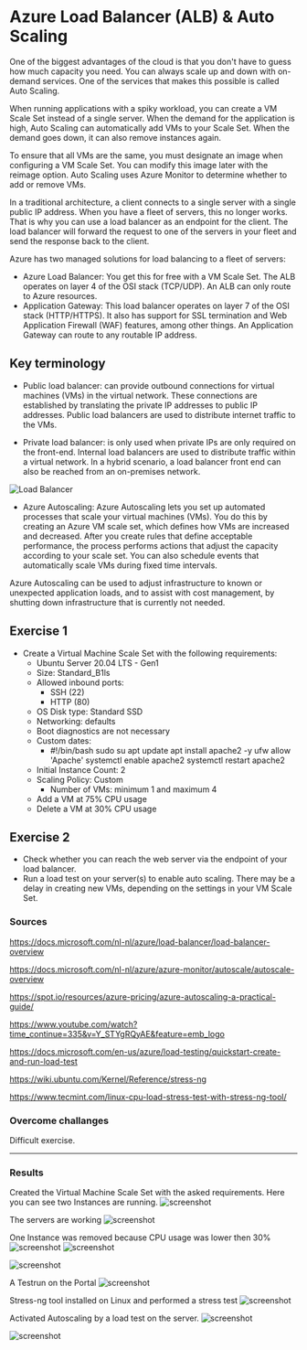 # Azure Load Balancer (ALB) & Auto Scaling

One of the biggest advantages of the cloud is that you don't have to guess how much capacity you need. You can always scale up and down with on-demand services. One of the services that makes this possible is called Auto Scaling.

When running applications with a spiky workload, you can create a VM Scale Set instead of a single server. When the demand for the application is high, Auto Scaling can automatically add VMs to your Scale Set. When the demand goes down, it can also remove instances again.

To ensure that all VMs are the same, you must designate an image when configuring a VM Scale Set. You can modify this image later with the reimage option. Auto Scaling uses Azure Monitor to determine whether to add or remove VMs.

In a traditional architecture, a client connects to a single server with a single public IP address. When you have a fleet of servers, this no longer works. That is why you can use a load balancer as an endpoint for the client. The load balancer will forward the request to one of the servers in your fleet and send the response back to the client.


Azure has two managed solutions for load balancing to a fleet of servers:
- Azure Load Balancer: You get this for free with a VM Scale Set. The ALB operates on layer 4 of the OSI stack (TCP/UDP). An ALB can only route to Azure resources.
- Application Gateway: This load balancer operates on layer 7 of the OSI stack (HTTP/HTTPS). It also has support for SSL termination and Web Application Firewall (WAF) features, among other things. An Application Gateway can route to any routable IP address.


## Key terminology

- Public load balancer: can provide outbound connections for virtual machines (VMs) in the virtual network. These connections are established by translating the private IP addresses to public IP addresses. Public load balancers are used to distribute internet traffic to the VMs.


- Private load balancer: is only used when private IPs are only required on the front-end. Internal load balancers are used to distribute traffic within a virtual network. In a hybrid scenario, a load balancer front end can also be reached from an on-premises network. 


![Load Balancer](../00_includes/azureweek2/az11.png)


- Azure Autoscaling: Azure Autoscaling lets you set up automated processes that scale your virtual machines (VMs). You do this by creating an Azure VM scale set, which defines how VMs are increased and decreased. After you create rules that define acceptable performance, the process performs actions that adjust the capacity according to your scale set. You can also schedule events that automatically scale VMs during fixed time intervals.

Azure Autoscaling can be used to adjust infrastructure to known or unexpected application loads, and to assist with cost management, by shutting down infrastructure that is currently not needed. 


## Exercise 1

- Create a Virtual Machine Scale Set with the following requirements:
    - Ubuntu Server 20.04 LTS - Gen1
    - Size: Standard_B1ls
    - Allowed inbound ports:
        - SSH (22)
        - HTTP (80)
    - OS Disk type: Standard SSD
    - Networking: defaults
    - Boot diagnostics are not necessary
    - Custom dates:
        - #!/bin/bash
sudo su
apt update
apt install apache2 -y
ufw allow 'Apache'
systemctl enable apache2
systemctl restart apache2
    - Initial Instance Count: 2
    - Scaling Policy: Custom
        - Number of VMs: minimum 1 and maximum 4
    - Add a VM at 75% CPU usage
    - Delete a VM at 30% CPU usage



## Exercise 2

- Check whether you can reach the web server via the endpoint of your load balancer.
- Run a load test on your server(s) to enable auto scaling. There may be a delay in creating new VMs, depending on the settings in your VM Scale Set.

### Sources

https://docs.microsoft.com/nl-nl/azure/load-balancer/load-balancer-overview

https://docs.microsoft.com/nl-nl/azure/azure-monitor/autoscale/autoscale-overview

https://spot.io/resources/azure-pricing/azure-autoscaling-a-practical-guide/

https://www.youtube.com/watch?time_continue=335&v=Y_STYgRQyAE&feature=emb_logo

https://docs.microsoft.com/en-us/azure/load-testing/quickstart-create-and-run-load-test


https://wiki.ubuntu.com/Kernel/Reference/stress-ng

https://www.tecmint.com/linux-cpu-load-stress-test-with-stress-ng-tool/

### Overcome challanges

Difficult exercise.

---

### Results


Created the Virtual Machine Scale Set with the asked requirements. Here you can see two Instances are running.
![screenshot](../00_includes/azureweek2/azz10.png)


The servers are working
![screenshot](../00_includes/azureweek2/azz11.png)


One Instance was removed because CPU usage was lower then 30%
![screenshot](../00_includes/azureweek2/az14.png)
![screenshot](../00_includes/azureweek2/azz12.png)

![screenshot](../00_includes/azureweek2/az15.png)

A Testrun on the Portal
![screenshot](../00_includes/azureweek2/azz13.png)





Stress-ng tool installed on Linux and performed a stress test
![screenshot](../00_includes/azureweek2/az16.png)

Activated Autoscaling by a load test on the server.
![screenshot](../00_includes/azureweek2/az17.png)

![screenshot](../00_includes/azureweek2/az18.png)